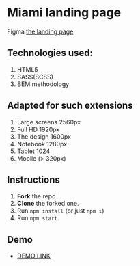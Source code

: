 # Miami landing page
 Figma [the landing page](https://www.figma.com/file/nHz8bflIwJaWP3P99vKTH5/miami_home_new?node-id=0%3A2)

## Technologies used:
  1. HTML5
  2. SASS(SCSS)
  3. BEM methodology
  
## Adapted for such extensions
  1. Large screens 2560px
  2. Full HD 1920px
  3. The design 1600px
  4. Notebook 1280px
  5. Tablet 1024
  6. Mobile (> 320px)

## Instructions
  1. **Fork** the repo.
  2. **Clone** the forked one.
  3. Run `npm install` (or just `npm i`)
  4. Run `npm start`.

## Demo
  - [DEMO LINK](https://ivan-panchenko1992.github.io/LP_Miami/)

